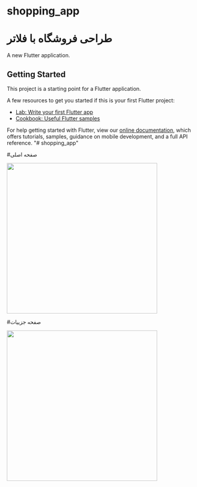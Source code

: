 # shopping_app
# طراحی فروشگاه با فلاتر

A new Flutter application.

## Getting Started

This project is a starting point for a Flutter application.

A few resources to get you started if this is your first Flutter project:

- [Lab: Write your first Flutter app](https://flutter.dev/docs/get-started/codelab)
- [Cookbook: Useful Flutter samples](https://flutter.dev/docs/cookbook)

For help getting started with Flutter, view our
[online documentation](https://flutter.dev/docs), which offers tutorials,
samples, guidance on mobile development, and a full API reference.
"# shopping_app" 


#صفحه اصلی
<div>
    <img src="https://user-images.githubusercontent.com/24282351/71313810-3e0ac480-2453-11ea-8041-b37375b6765e.png" width="400px"</img> 
    </div>

#صفحه جزییات
<div>
    <img src="https://user-images.githubusercontent.com/24282351/71314277-7530a400-245a-11ea-94ce-70e819ea4816.png" width="400px"</img> 
    </div>
